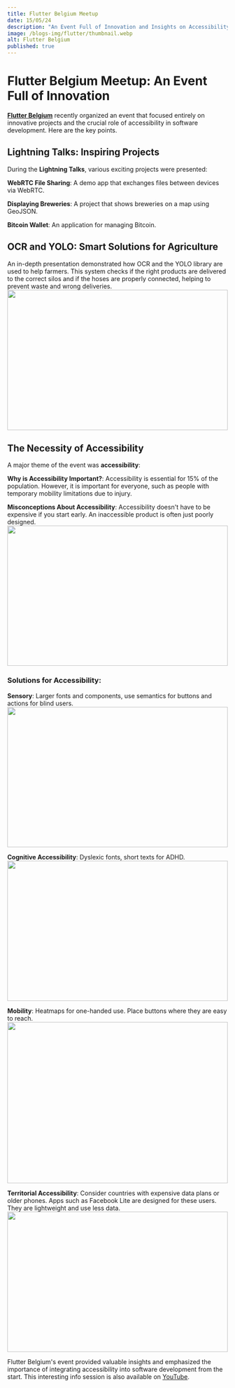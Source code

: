```yaml
---
title: Flutter Belgium Meetup
date: 15/05/24
description: "An Event Full of Innovation and Insights on Accessibility"
image: /blogs-img/flutter/thumbnail.webp
alt: Flutter Belgium
published: true
---
```


# Flutter Belgium Meetup: An Event Full of Innovation

[**Flutter Belgium**](https://www.linkedin.com/company/flutter-belgium/) recently organized an event that focused entirely on innovative projects and the crucial role of accessibility in software development. Here are the key points.

## Lightning Talks: Inspiring Projects

During the **Lightning Talks**, various exciting projects were presented:

**WebRTC File Sharing**: A demo app that exchanges files between devices via WebRTC.

**Displaying Breweries**: A project that shows breweries on a map using GeoJSON.

**Bitcoin Wallet**: An application for managing Bitcoin.

## OCR and YOLO: Smart Solutions for Agriculture

An in-depth presentation demonstrated how OCR and the YOLO library are used to help farmers. This system checks if the right products are delivered to the correct silos and if the hoses are properly connected, helping to prevent waste and wrong deliveries.
<img src="/blogs-img/flutter/ocr.webp" style="object-fit: cover; height: 20rem; width: 100%" />

## The Necessity of Accessibility

A major theme of the event was **accessibility**:

**Why is Accessibility Important?**: Accessibility is essential for 15% of the population. However, it is important for everyone, such as people with temporary mobility limitations due to injury.

**Misconceptions About Accessibility**: Accessibility doesn't have to be expensive if you start early. An inaccessible product is often just poorly designed.
<img src="/blogs-img/flutter/accesiblity.webp" style="object-fit: cover; height: 20rem; width: 100%" />

### **Solutions for Accessibility**:

**Sensory**: 
Larger fonts and components, use semantics for buttons and actions for blind users.
<img src="/blogs-img/flutter/amazon.webp" style="object-fit: cover; height: 20rem; width: 100%" />

**Cognitive Accessibility**: 
Dyslexic fonts, short texts for ADHD.
<img src="/blogs-img/flutter/dyslectic.webp" style="object-fit: cover; height: 20rem; width: 100%" />

**Mobility**: 
Heatmaps for one-handed use. Place buttons where they are easy to reach.
<img src="/blogs-img/flutter/onehanded.webp" style="object-fit: cover; height: 23rem; width: 100%" />

**Territorial Accessibility**: 
Consider countries with expensive data plans or older phones. Apps such as Facebook Lite are designed for these users. They are lightweight and use less data.
<img src="/blogs-img/flutter/fblite.webp" style="object-fit: cover; height: 20rem; width: 100%" />

Flutter Belgium's event provided valuable insights and emphasized the importance of integrating accessibility into software development from the start. This interesting info session is also available on [YouTube](https://www.youtube.com/live/Xu0mEC6lB9Q?si=YWAx-uJFTBR8dkr-).
